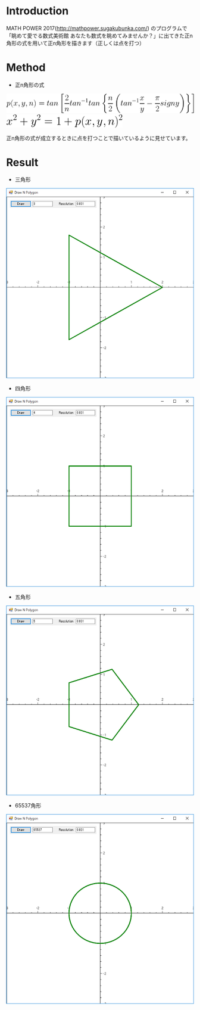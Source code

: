 # Introduction
MATH POWER 2017(http://mathpower.sugakubunka.com/)
のプログラムで「眺めて愛でる数式美術館 あなたも数式を眺めてみませんか？」に出てきた正n角形の式を用いて正n角形を描きます（正しくは点を打つ）

# Method

* 正n角形の式

![eq](https://github.com/tomitomi3/DrawNPolygon/blob/master/_pic/eq_1.png)
![eq](https://github.com/tomitomi3/DrawNPolygon/blob/master/_pic/eq_2.png)



正n角形の式が成立するときに点を打つことで描いているように見せています。



# Result

* 三角形

![result](https://github.com/tomitomi3/DrawNPolygon/blob/master/_pic/result_triangle.PNG)

* 四角形

![result](https://github.com/tomitomi3/DrawNPolygon/blob/master/_pic/draw_rectangle.PNG)

* 五角形

![result](https://github.com/tomitomi3/DrawNPolygon/blob/master/_pic/draw_pentagon.PNG)

* 65537角形

![result](https://github.com/tomitomi3/DrawNPolygon/blob/master/_pic/draw_65537.PNG)
